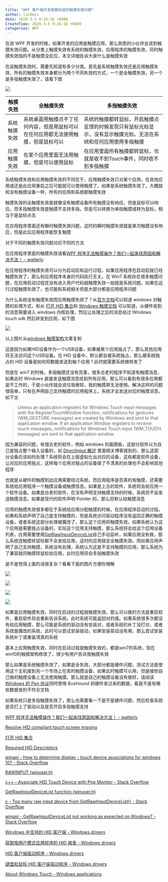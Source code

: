```yaml
---
title: "WPF 客户端开发需要知道的触摸失效问题"
author: lindexi
date: 2020-3-5 9:26:16 +0800
CreateTime: 2020-3-5 9:26:16 +0800
categories: WPF
---
```


在说 WPF 开发的时候，如果开发的应用是触摸应用，那么熟悉的小伙伴会说到触摸失效问题。从分类上触摸失效有系统的触摸失效，应用程序的触摸失效，同时触摸失效指的不是触摸没反应，本文详细告诉大家什么是触摸失效

<!--more-->


<!-- csdn -->

在说触摸失效时，需要先知道有多少分类。首先是系统触摸失效还是应用触摸失效，所有的触摸失效本身都分为两个不同失效的方式，一个是全触摸失效，另一个是多指触摸失效了，请看下图

<!-- ![](image/WPF 客户端开发需要知道的触摸失效问题/WPF 客户端开发需要知道的触摸失效问题0.png) -->

![](https://i.loli.net/2019/09/18/TcfeyxFhKSoia3Z.jpg)

|触摸失效|全触摸失效|多指触摸失效|
|--|--|--|
|系统触摸失效|系统桌面用触摸点不了任何内容，但是用鼠标可以在任何应用都无法使用触摸，但是鼠标可以|系统的触摸都转鼠标，开启触摸点反馈的时候发现只有鼠标光标显示，没有显示触摸光标。无法在系统和任何应用使用多指触摸|
|应用触摸失效|在某个应用里面无法用触摸，但是可以使用鼠标|在应用里面所有触摸都转鼠标，也就是收不到Touch事件，同时收不到多指触摸|

系统触摸失效和应用触摸失效的不同在于，应用触摸失效只对某个应用，在其他应用或还是此应用重启之后可能就可以使用触摸了。如果是系统触摸失效了，大概就和没有触摸设备一样，所有的应用和系统都触摸失效

触摸失效的全触摸失效是就像没有触摸设备所有触摸没有响应，但是鼠标可以响应。而多指触摸失效是触摸不支持多指，但是可以转换为单指触摸或转为鼠标，相当于是鼠标点击

在应用程序里面还有瞬时触摸失效问题，这时的瞬时触摸失效就是某次触摸没有响应，但是此后应用程序能恢复触摸

对于不同的触摸失效问题对应不同的方法

在应用程序里面的触摸失效请看[WPF 程序无法触摸操作？我们一起来找原因和解决方法！ - walterlv](https://blog.walterlv.com/wpf/2017/09/12/touch-not-work-in-wpf.html )

在应用程序的触摸失效可以分为启动前和运行过程，如果应用程序在启动前就已经触摸失效了，那么和应用程序本身的代码执行无关。在 Win7 系统存在很多触摸问题，在应用启动过程还没有进入用户代码就触摸失效一般就是系统问题。如果在运行过程触摸失效了，也可能和系统相关但是大部分都是应用程序问题

为什么系统没有触摸失效而应用触摸失效了？从[官方文档](https://docs.microsoft.com/en-us/windows-hardware/design/component-guidelines/required-hid-top-level-collections)可以知道 windows 对触摸的处理方式，和从 [打开 HID 集合](https://docs.microsoft.com/zh-cn/windows-hardware/drivers/hid/opening-hid-collections )和 [Windows 触摸文档](https://docs.microsoft.com/en-us/windows/win32/wintouch/about-the-multi-touch-sdk ) 可以知道，从硬件收到的消息需要进入 windows 内核处理，然后让处理之后的消息经过 Windows touch sdk 然后转发到应用，如下图

<!-- ![](image/WPF 客户端开发需要知道的触摸失效问题/WPF 客户端开发需要知道的触摸失效问题1.png) -->

![](http://image.acmx.xyz/lindexi%2F2019918141544312)

以上图片从[windows 触摸架构](https://docs.microsoft.com/en-us/windows/win32/wintouch/architectural-overview )文章复制

这是因为如果HID设备作为一个USB设备，如果被某个应用独占了，那么其他应用将无法访问这个USB设备。在 HID 设备中，默认都会被系统独占，那么被系统独占的 HID 设备是如何将数据发送到每个应用？此时就需要系统做转发了

但是在 win7 的时候，多指触摸还没有完善，很多古老的程序不知道有触摸消息，如果此时 Windows 直接发送触摸消息给到所有应用。那么可以看到有很多应用都是不工作的，于是小伙伴就会说垃圾微软，我的触摸屏无法使用。解决这样的问题很简单，只有在声明自己支持触摸的应用程序上，系统才会发送对应的触摸消息，如下文

> Unless an application registers for Windows Touch input messages with the RegisterTouchWindow function, notifications for gestures (WM_GESTURE messages) are created by Windows and sent to that application window. If an application Window registers to receive touch messages, notifications for Windows Touch input (WM_TOUCH messages) are sent to that application window. 

因为兼容的问题，有很古老的软件，例如 windows 的画图板，这部分软件以为自己是独占整个输入设备的，如 [DirectInput 概述](https://docs.microsoft.com/zh-cn/windows-hardware/drivers/hid/directinput ) 里面相关博客提到的，那么这部分设备应该如何处理？系统将会在上层虚拟化出对应的设备，这些都是软件设备，让对应的应用独占，这样每个应用对独占的设备做了不清真的处理也不会影响其他程序

也就是从硬件的触摸到达应用需要经过系统，而应用程序是否真的有触摸，还需要系统给应用程序一个触摸设备或触摸信息。如果是上古的软件，系统将会给应用一个软件设备。如果是古老的软件，在没有声明支持触摸支持的时候，系统将不会发送触摸消息。如果是现代的软件声明 Pointer 的，那么将默认给触摸消息

应用的触摸失效很多都在于系统给应用分配触摸的时候，在应用程序启动的过程，如果和系统声明了自己是支持触摸的，但是系统访问驱动程序没有返回正确的触摸设备，或者系统这部分处理被魔改了，那么这个应用将触摸失效。如果系统认为这个应用是需要独占设备的，实际这个应用支持触摸，那么系统将会给这个应用设备列表，应用需要使用[GetRawInputDeviceList](https://docs.microsoft.com/en-us/windows/win32/api/winuser/nf-winuser-getrawinputdevicelist )自己手动监听，如果应用没有做，那么系统连触摸转鼠标都不会发给应用，这时的应用就会全触摸失效。而如果应用声明了自己支持触摸，系统没有处理，系统认为这是不支持触摸的应用，那么系统为了兼容就将触摸转鼠标给应用，此时应用将会多指触摸失效

是不是觉得上面的话很复杂？看看下面的图片方便你理解

<!-- ![](image/WPF 客户端开发需要知道的触摸失效问题/WPF 客户端开发需要知道的触摸失效问题2.png) -->

![](http://image.acmx.xyz/lindexi%2F2019918145238475)

<!-- ![](image/WPF 客户端开发需要知道的触摸失效问题/WPF 客户端开发需要知道的触摸失效问题3.png) -->

![](http://image.acmx.xyz/lindexi%2F2019918145253696)


<!-- ![](image/WPF 客户端开发需要知道的触摸失效问题/WPF 客户端开发需要知道的触摸失效问题4.png) -->

![](http://image.acmx.xyz/lindexi%2F2019918145824582)

<!-- ![](image/WPF 客户端开发需要知道的触摸失效问题/WPF 客户端开发需要知道的触摸失效问题5.png) -->

![](http://image.acmx.xyz/lindexi%2F201991815045796)

如果是应用触摸失效，同时在启动的过程就触摸失效，那么可以做的方法是重启软件，重启软件将会重新告诉系统。此时系统可能返回对的值。如果系统很多次都没有给应用触摸，那么可能是系统的驱动没有安装对，或者系统的补丁没打对，或者系统是魔改的系统，此时可以尝试安装驱动，如果安装驱动没有用，那么尝试安装系统补丁或重装清真的系统

基本上应用触摸失效，同时在启动过程就触摸失效的，都是win7的系统，现在win10的触摸架构修改了，很少有用户告诉我触摸失效

那么如果是系统触摸失效了，如果是全失效，大部分都是硬件问题，测试方法是使用这个主机接到另一个市场上在卖的触摸设备，如果此时触摸可以用，但是接到自己做的触摸设备上无法使用触摸。那么就是自己的触摸设备没有做好，请阅读[Windows 的 Pen 协议](https://blog.lindexi.com/post/Windows-%E7%9A%84-Pen-%E5%8D%8F%E8%AE%AE.html)同时使用 BusHound 抓硬件发过来的数据，看是不是有哪些数据发的不符合文档

如果系统只是多指触摸失效了，那么也需要看一下是不是硬件问题，然后检查系统是否打上了驱动以及是否开启多指触摸支持

[WPF 程序无法触摸操作？我们一起来找原因和解决方法！ - walterlv](https://blog.walterlv.com/wpf/2017/09/12/touch-not-work-in-wpf.html )

[Resolve HID compliant touch screen missing](https://www.auslogics.com/en/articles/fix-hid-compliant-touch-screen-missing-in-windows/ )

[打开 HID 集合](https://docs.microsoft.com/zh-cn/windows-hardware/drivers/hid/opening-hid-collections )

[Required HID Descriptors](https://docs.microsoft.com/en-us/windows-hardware/design/component-guidelines/required-hid-descriptors )

[winapi - How to determine display - touch device associations for windows 10? - Stack Overflow](https://stackoverflow.com/questions/42009818/how-to-determine-display-touch-device-associations-for-windows-10 )

[RAWINPUT (winuser.h)](https://docs.microsoft.com/zh-cn/windows/win32/api/winuser/ns-winuser-rawinput?redirectedfrom=MSDN )

[c++ - Associate HID Touch Device with Pnp Monitor - Stack Overflow](https://stackoverflow.com/questions/42215120/associate-hid-touch-device-with-pnp-monitor )

[GetRawInputDeviceList function (winuser.h)](https://docs.microsoft.com/en-us/windows/win32/api/winuser/nf-winuser-getrawinputdevicelist )

[c - Too many raw input device from GetRawInputDeviceList() - Stack Overflow](https://stackoverflow.com/questions/6881114/too-many-raw-input-device-from-getrawinputdevicelist/10331763 )

[winapi - GetRawInputDeviceList not working as expected on Windows7 - Stack Overflow](https://stackoverflow.com/questions/22554818/getrawinputdevicelist-not-working-as-expected-on-windows7 )

[Windows 中支持的 HID 客户端 - Windows drivers](https://docs.microsoft.com/zh-cn/windows-hardware/drivers/hid/hid-clients-supported-in-windows )

[获取按用户模式应用程序的 HID 报表 - Windows drivers](https://docs.microsoft.com/zh-cn/windows-hardware/drivers/hid/obtaining-hid-reports-by-user-mode-applications )

[HID 客户端驱动程序 - Windows drivers](https://docs.microsoft.com/zh-cn/windows-hardware/drivers/hid/hid-client-drivers )

[键盘和鼠标 HID 客户端驱动程序 - Windows drivers](https://docs.microsoft.com/zh-cn/windows-hardware/drivers/hid/keyboard-and-mouse-hid-client-drivers )

[About Windows Touch - Windows applications](https://docs.microsoft.com/en-us/windows/win32/wintouch/about-the-multi-touch-sdk )

